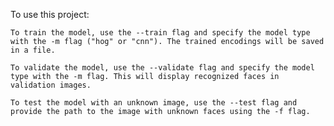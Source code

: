 To use this project:

    To train the model, use the --train flag and specify the model type with the -m flag ("hog" or "cnn"). The trained encodings will be saved in a file.

    To validate the model, use the --validate flag and specify the model type with the -m flag. This will display recognized faces in validation images.

    To test the model with an unknown image, use the --test flag and provide the path to the image with unknown faces using the -f flag.


